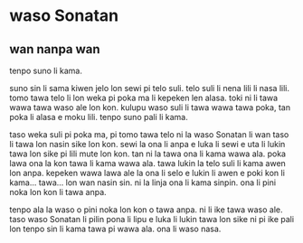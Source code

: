 # waso Sonatan

## wan nanpa wan

tenpo suno li kama.

suno sin li sama kiwen jelo lon sewi pi telo suli. telo suli li nena lili li nasa lili.
tomo tawa telo li lon weka pi poka ma li kepeken len alasa.
toki ni li tawa wawa tawa waso ale lon kon. kulupu waso suli li tawa wawa tawa poka, tan poka li alasa e moku lili.
tenpo suno pali li kama.

taso weka suli pi poka ma, pi tomo tawa telo ni la waso Sonatan li wan taso li tawa lon nasin sike lon kon.
sewi la ona li anpa e luka li sewi e uta li lukin tawa lon sike pi lili mute lon kon.
tan ni la tawa ona li kama wawa ala. poka lawa ona la kon tawa li kama wawa ala.
tawa lukin la telo suli li kama awen lon anpa.
kepeken wawa lawa ale la ona li selo e lukin li awen e poki kon li kama... tawa... lon wan nasin sin. ni la linja ona li kama sinpin. ona li pini noka lon kon li tawa anpa.

tenpo ala la waso o pini noka lon kon o tawa anpa. ni li ike tawa waso ale.
taso waso Sonatan li pilin pona li lipu e luka li lukin tawa lon sike ni pi ike pali lon tenpo sin li kama tawa pi wawa ala. ona li waso nasa.
